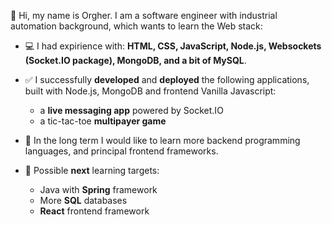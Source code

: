 👋 Hi, my name is Orgher. I am a software engineer with industrial automation background, which wants to learn the Web stack:

- 💻 I had expirience with: **HTML, CSS, JavaScript, Node.js, Websockets (Socket.IO package), MongoDB, and a bit of MySQL**.

- ✅ I successfully **developed** and **deployed** the following applications, built with Node.js, MongoDB and frontend Vanilla Javascript:
  - a **live messaging app** powered by Socket.IO
  - a tic-tac-toe **multipayer game**
  
- 👀 In the long term I would like to learn more backend programming languages, and principal frontend frameworks.

- 🌱 Possible **next** learning targets:
  - Java with **Spring** framework
  - More **SQL** databases
  - **React** frontend framework   
  
<!---
orDaor/orDaor is a ✨ special ✨ repository because its `README.md` (this file) appears on your GitHub profile.
You can click the Preview link to take a look at your changes.
--->

